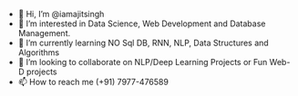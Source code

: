 - 👋 Hi, I’m @iamajitsingh
- 👀 I’m interested in Data Science, Web Development and Database Management.
- 🌱 I’m currently learning NO Sql DB, RNN, NLP, Data Structures and Algorithms
- 💞️ I’m looking to collaborate on NLP/Deep Learning Projects or Fun Web-D projects
- 📫 How to reach me (+91) 7977-476589

<!---
iamajitsingh/iamajitsingh is a ✨ special ✨ repository because its `README.md` (this file) appears on your GitHub profile.
You can click the Preview link to take a look at your changes.
--->
